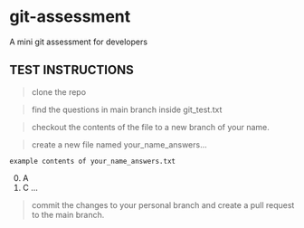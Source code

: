 # git-assessment
A mini git assessment for developers

## TEST INSTRUCTIONS

> clone the repo

> find the questions in main branch inside git_test.txt

> checkout the contents of the file to a new branch of your name.

> create a new file named your_name_answers...

    example contents of your_name_answers.txt

0. A
1. C
...

> commit the changes to your personal branch and create a pull request to the main branch.
